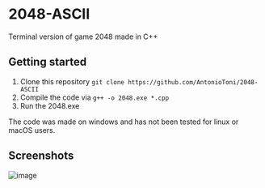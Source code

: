 # 2048-ASCII

Terminal version of game 2048 made in C++

## Getting started

1. Clone this repository `git clone https://github.com/AntonioToni/2048-ASCII`
2. Compile the code via `g++ -o 2048.exe *.cpp`
3. Run the 2048.exe

The code was made on windows and has not been tested for linux or macOS users.

## Screenshots
![image](https://user-images.githubusercontent.com/21955586/203455130-e98abd5b-53a7-43d9-9bfc-15514091bfe9.png)

